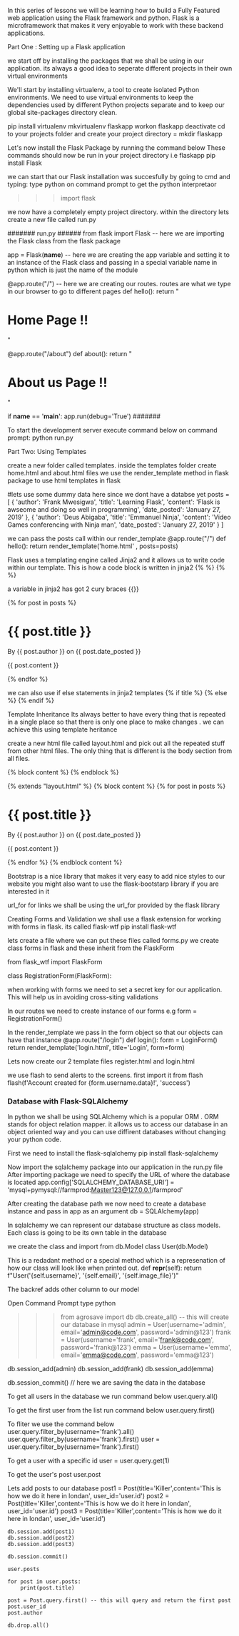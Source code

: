 In this series of lessons we will be learning how to build a Fully Featured web application using the Flask framework and python. Flask is a microframework that makes it very enjoyable to work with these backend applications.

Part One : Setting up a Flask application

we start off by installing the packages that we shall be using in our application. its always a good idea to seperate different projects in their own virtual environments

We'll start by installing virtualenv, a tool to create isolated Python environments. We need to use virtual environments to keep the dependencies used by different Python projects separate and to keep our global site-packages directory clean.

pip install virtualenv
mkvirtualenv flaskapp
workon flaskapp
deactivate
cd to your projects folder and create your project directory = mkdir flaskapp

Let's now install the Flask Package by running the command below
These commands should now be run in your project directory i.e flaskapp
pip install Flask

we can start that our Flask installation was succesfully by going to cmd and typing:
type python on command prompt to get the python interpretaor 
>>> import flask

we now have a completely empty project directory. within the directory lets create a new file called run.py

####### run.py ######
from flask import Flask -- here we are importing the Flask class from the flask package 

app = Flask(__name__) -- here we are creating the app variable and setting it to an instance of the Flask class                            and passing in a special variable name in python which is just the name of the module

@app.route("/") -- here we are creating our routes. routes are what we type in our browser to go to different pages
def hello():
    return "<h1>Home Page !!</h1>"

@app.route("/about") 
def about():
    return "<h1>About us Page !!</h1>"

if __name__ == '__main__':
    app.run(debug='True')
#######

To start the development server execute command below on command prompt:
python run.py

Part Two: Using Templates

create a new folder called templates. inside the templates folder create home.html and about.html files
we use the render_template method in flask package to use html templates in flask

#lets use some dummy data here since we dont have a databse yet
posts = [
    {
        'author': 'Frank Mwesigwa',
        'title': 'Learning Flask',
        'content': 'Flask is awseome and doing so well in programming',
        'date_posted': 'January 27, 2019'
    },
    {
        'author': 'Deus Abigaba',
        'title': 'Emmanuel Ninja',
        'content': 'Video Games conferencing with Ninja man',
        'date_posted': 'January 27, 2019'
    }
]

we can pass the posts call within our render_template
@app.route("/")
def hello():
    return render_template('home.html' , posts=posts)

Flask uses a templating engine called Jinja2 and it allows us to write code within our template. This is how a code block is written in jinja2
  {% %}
  {% %}

a variable in jinja2 has got 2 cury braces
  {{}}

  {% for post in posts %}
    <h1>{{ post.title }}</h1>
    <p>By {{ post.author }} on {{ post.date_posted }}</p>
    <p>{{ post.content }}</p>
  {% endfor %}

we can also use if else statements in jinja2 templates
  {% if title %}
    <title> Flask App - {{ title }} </title>
  {% else %}
    <title> Flask App </title>
  {% endif %}

Template Inheritance
Its always better to have every thing that is repeated in a single place so that there is only one place to make changes . we can achieve this using template heritance 

create a new html file called layout.html and pick out all the repeated stuff from other html files. The only thing that is different is the body section from all files.

  {% block content %}
  {% endblock %}

  {% extends "layout.html" %}
    {% block content %}
        {% for post in posts %}
            <h1>{{ post.title }}</h1>
            <p>By {{ post.author }} on {{ post.date_posted }}</p>
            <p>{{ post.content }}</p>
        {% endfor %}
    {% endblock content %}

Bootstrap is a nice library that makes it very easy to add nice styles to our website 
you might also want to use the flask-bootstarp library if you are interested in it

url_for
for links we shall be using the url_for provided by the flask library 

Creating Forms and Validation
we shall use a flask extension for working with forms in flask. its called flask-wtf
pip install flask-wtf

lets create a file where we can put these files called forms.py 
we create class forms in flask and these inherit from the FlaskForm

from flask_wtf import FlaskForm

class RegistrationForm(FlaskForm):

when working with forms we need to set a secret key for our application. This will help us in avoiding cross-siting validations

In our routes we need to create instance of our forms e.g
 form = RegistrationForm()

In the render_template we pass in the form object so that our objects can have that instance 
    @app.route("/login") 
    def login():
        form = LoginForm()
        return render_template('login.html', title='Login', form=form)

Lets now create our 2 template files register.html and login.html

we use flash to send alerts to the screens. first import it from flash
    flash(f'Account created for {form.username.data}!', 'success')

### Database with Flask-SQLAlchemy
In python we shall be using SQLAlchemy which is a popular ORM . ORM stands for object relation mapper. it allows us to access our database in an object oriented way and you can use diffirent databases without changing your python code.

First we need to install the flask-sqlalchemy
pip install flask-sqlalchemy

Now import the sqlalchemy package into our application in the run.py file 
After importing package we need to specify the URL of where the database is located
    app.config['SQLALCHEMY_DATABASE_URI'] = 'mysql+pymysql://farmprod:Master123@127.0.0.1/farmprod'

After creating the database path we now need to create a database instance and pass in app as an argument
    db = SQLAlchemy(app)

In sqlalchemy we can represent our database structure as class models. Each class is going to be its own table in the database

we create the class and import from db.Model
    class User(db.Model)

This is a redadant method or a special method which is a represenation of how our class will look like when printed out.
    def __repr__(self):
        return f"User('{self.username}', '{self.email}', '{self.image_file}')"

The backref adds other column to our model

Open Command Prompt
type python
>>> from agrosave import db
db.create_all() -- this will create our database in mysql
admin = User(username='admin', email='admin@code.com', password='admin@123')
frank = User(username='frank', email='frank@code.com', password='frank@123')
emma = User(username='emma', email='emma@code.com', password='emma@123')

db.session_add(admin)
db.session_add(frank)
db.session_add(emma)

db.session_commit() // here we are saving the data in the database

To get all users in the database we run command below
    user.query.all()

To get the first user from the list run command below
    user.query.first()

To fliter we use the command below
    user.query.filter_by(username='frank').all()
    user.query.filter_by(username='frank').first()
    user = user.query.filter_by(username='frank').first()

To get a user with a specific id
    user = user.query.get(1)

To get the user's post
    user.post

Lets add posts to our database
    post1 = Post(title='Killer',content='This is how we do it here in londan', user_id='user.id')
    post2 = Post(title='Killer',content='This is how we do it here in londan', user_id='user.id')
    post3 = Post(title='Killer',content='This is how we do it here in londan', user_id='user.id')

    db.session.add(post1)
    db.session.add(post2)
    db.session.add(post3)

    db.session.commit()

    user.posts

    for post in user.posts:
        print(post.title)
    
    post = Post.query.first() -- this will query and return the first post
    post.user_id
    post.author

    db.drop.all()
























